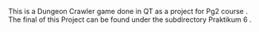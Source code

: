 This is a Dungeon Crawler game done in QT as a project for Pg2 course . The final of this Project can be found under the subdirectory Praktikum 6 . 

